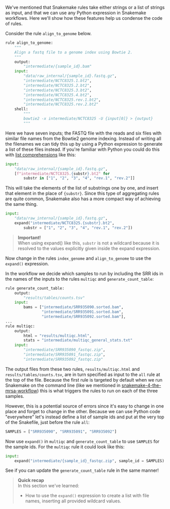 We've mentioned that Snakemake rules take either strings or a list of strings as
input, and that we can use any Python expression in Snakemake workflows.
Here we'll show how these features help us condense the code of rules.

Consider the rule `align_to_genome` below.

```python
rule align_to_genome:
    """
    Align a fastq file to a genome index using Bowtie 2.
    """
    output:
        "intermediate/{sample_id}.bam"
    input:
        "data/raw_internal/{sample_id}.fastq.gz",
        "intermediate/NCTC8325.1.bt2",
        "intermediate/NCTC8325.2.bt2",
        "intermediate/NCTC8325.3.bt2",
        "intermediate/NCTC8325.4.bt2",
        "intermediate/NCTC8325.rev.1.bt2",
        "intermediate/NCTC8325.rev.2.bt2"
    shell:
        """
        bowtie2 -x intermediate/NCTC8325 -U {input[0]} > {output}
        """
```

Here we have seven inputs; the FASTQ file with the reads and six files with
similar file names from the Bowtie2 genome indexing. Instead of writing all
the filenames we can tidy this up by using a Python expression to generate a
list of these files instead. If you're familiar with Python you could do
this with
[list comprehensions](https://docs.python.org/3/tutorial/datastructures.html#list-comprehensions)
like this:

```python
input:
    "data/raw_internal/{sample_id}.fastq.gz",
    [f"intermediate/NCTC8325.{substr}.bt2" for
        substr in ["1", "2", "3", "4", "rev.1", "rev.2"]]
```

This will take the elements of the list of substrings one by one, and insert
that element in the place of `{substr}`. Since this type of aggregating
rules are quite common, Snakemake also has a more compact way of achieving the
same thing.

```python
input:
    "data/raw_internal/{sample_id}.fastq.gz",
    expand("intermediate/NCTC8325.{substr}.bt2",
        substr = ["1", "2", "3", "4", "rev.1", "rev.2"])
```

> **Important!** <br>
> When using expand() like this, `substr` is not a wildcard because it is
> resolved to the values explicitly given inside the expand expression.

Now change in the rules `index_genome` and `align_to_genome` to use the
`expand()` expression.

In the workflow we decide which samples to run by including the SRR ids in the
names of the inputs to the rules `multiqc` and `generate_count_table`:

```python
rule generate_count_table:
    output:
        "results/tables/counts.tsv"
    input:
        bams = ["intermediate/SRR935090.sorted.bam",
                "intermediate/SRR935091.sorted.bam",
                "intermediate/SRR935092.sorted.bam"],
...
rule multiqc:
    output:
        html = "results/multiqc.html",
        stats = "intermediate/multiqc_general_stats.txt"
    input:
        "intermediate/SRR935090_fastqc.zip",
        "intermediate/SRR935091_fastqc.zip",
        "intermediate/SRR935092_fastqc.zip"

```

The output files from these two rules, `results/multiqc.html` and
`results/tables/counts.tsv`, are in turn specified as input to the `all` rule
at the top of the file. Because the first rule is targeted by default when
we run Snakemake on the command line (like we mentioned in
[snakemake-4-the-mrsa-workflow](snakemake-4-the-mrsa-workflow)) this
is what triggers the rules to run on each of the three samples.

However, this is a potential source of errors since it's easy to change in one
place and forget to change in the other. Because we can use Python code
"everywhere" let's instead define a list of sample ids and put at the very
top of the Snakefile, just before the rule `all`:

```python
SAMPLES = ["SRR935090", "SRR935091", "SRR935092"]
```

Now use `expand()` in `multiqc` and `generate_count_table` to use `SAMPLES` for
the sample ids. For the `multiqc` rule it could look like this:

```python
input:
    expand("intermediate/{sample_id}_fastqc.zip", sample_id = SAMPLES)
```

See if you can update the `generate_count_table` rule in the same manner!

> **Quick recap** <br>
> In this section we've learned:
>
> - How to use the `expand()` expression to create a list with file names,
>   inserting all provided wildcard values.
